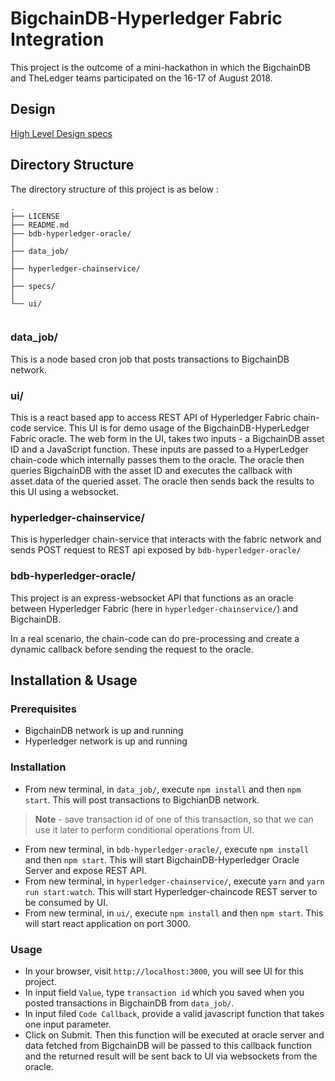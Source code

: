 # BigchainDB-Hyperledger Fabric Integration

This project is the outcome of a mini-hackathon in which the BigchainDB and TheLedger teams participated on the 16-17 of August 2018.

## Design

 [High Level Design specs](./specs/design.md)

## Directory Structure

The directory structure of this project is as below :

```
.
├── LICENSE
├── README.md
├── bdb-hyperledger-oracle/
│  
├── data_job/
│   
├── hyperledger-chainservice/
│  
├── specs/
│   
└── ui/
        
```

### data_job/

This is a node based cron job that posts transactions to BigchainDB network. 

### ui/

This is a react based app to access REST API of Hyperledger Fabric chain-code service. This UI is for demo usage of the BigchainDB-HyperLedger Fabric oracle.
The web form in the UI, takes two inputs - a BigchainDB asset ID and a JavaScript function. These inputs are passed to a HyperLedger chain-code which internally passes them to the oracle. The oracle then queries BigchainDB with the asset ID and executes the callback with asset.data of the queried asset.
The oracle then sends back the results to this UI using a websocket.

### hyperledger-chainservice/

This is hyperledger chain-service that interacts with the fabric network and sends POST request to REST api exposed by `bdb-hyperledger-oracle/`

### bdb-hyperledger-oracle/

This project is an express-websocket API that functions as an oracle between Hyperledger Fabric (here in `hyperledger-chainservice/`) and BigchainDB.

In a real scenario, the chain-code can do pre-processing and create a dynamic callback before sending the request to the oracle.

## Installation & Usage


### Prerequisites

* BigchainDB network is up and running
* Hyperledger network is up and running

### Installation

* From new terminal, in `data_job/`, execute `npm install` and then `npm start`. This will post transactions to BigchianDB network. 

> **Note** - save transaction id of one of this transaction, so that we can use it later to perform conditional operations from UI.

* From new terminal, in `bdb-hyperledger-oracle/`, execute `npm install` and then `npm start`. This will start BigchainDB-Hyperledger Oracle Server and expose REST API.
* From new terminal, in `hyperledger-chainservice/`, execute `yarn` and `yarn run start:watch`. This will start Hyperledger-chaincode REST server to be consumed by UI.
* From new terminal, in `ui/`, execute `npm install` and then `npm start`. This will start react application on port 3000. 

### Usage

* In your browser, visit `http://localhost:3000`, you will see UI for this project.
* In input field `Value`, type `transaction id` which you saved when you posted transactions in BigchainDB from `data_job/`.
* In input filed `Code Callback`, provide a valid javascript function that takes one input parameter. 
* Click on Submit. Then this function will be executed at oracle server and data fetched from BigchainDB will be passed to this callback function and the returned result will be sent back to UI via websockets from the oracle.




